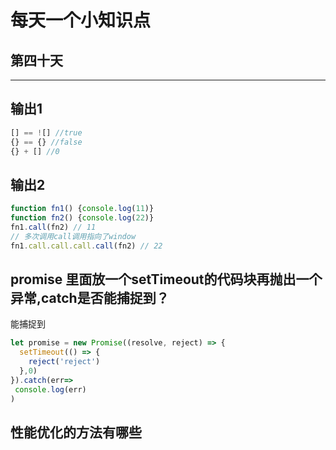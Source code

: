 # 每天一个小知识点
## 第四十天 
---

## 输出1
```js
[] == ![] //true
{} == {} //false
{} + [] //0
```
## 输出2
```js
function fn1() {console.log(11)}
function fn2() {console.log(22)}
fn1.call(fn2) // 11
// 多次调用call调用指向了window
fn1.call.call.call.call(fn2) // 22
```
## promise 里面放一个setTimeout的代码块再抛出一个异常,catch是否能捕捉到？
能捕捉到
```js
let promise = new Promise((resolve, reject) => {
  setTimeout(() => {
    reject('reject')
  },0)
}).catch(err=> 
 console.log(err)
)
```
## 性能优化的方法有哪些